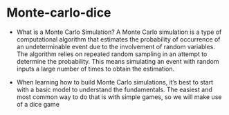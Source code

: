 # Monte-carlo-dice

* What is a Monte Carlo Simulation?
A Monte Carlo simulation is a type of computational algorithm that estimates the probability of occurrence of an undeterminable event due to the involvement of random variables. The algorithm relies on repeated random sampling in an attempt to determine the probability. This means simulating an event with random inputs a large number of times to obtain the estimation.

* When learning how to build Monte Carlo simulations, it’s best to start with a basic model to understand the fundamentals. The easiest and most common way to do that is with simple games, so we will make use of a dice game
